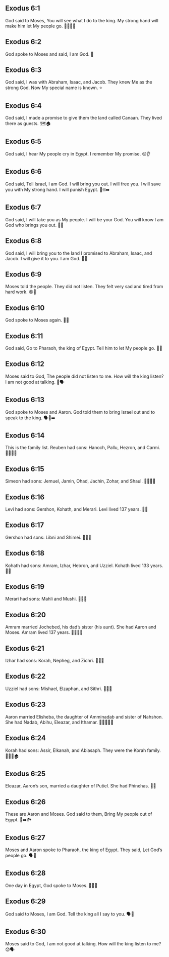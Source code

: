 ## Exodus 6:1
God said to Moses, You will see what I do to the king. My strong hand will make him let My people go. 💪👑🏃‍♂️
## Exodus 6:2
God spoke to Moses and said, I am God. 🙏
## Exodus 6:3
God said, I was with Abraham, Isaac, and Jacob. They knew Me as the strong God. Now My special name is known. ⭐️
## Exodus 6:4
God said, I made a promise to give them the land called Canaan. They lived there as guests. 🗺️🏠
## Exodus 6:5
God said, I hear My people cry in Egypt. I remember My promise. 😢👂
## Exodus 6:6
God said, Tell Israel, I am God. I will bring you out. I will free you. I will save you with My strong hand. I will punish Egypt. 💪⛓️➡️
## Exodus 6:7
God said, I will take you as My people. I will be your God. You will know I am God who brings you out. 🫶✨
## Exodus 6:8
God said, I will bring you to the land I promised to Abraham, Isaac, and Jacob. I will give it to you. I am God. 🌾🎁
## Exodus 6:9
Moses told the people. They did not listen. They felt very sad and tired from hard work. 😞🧱
## Exodus 6:10
God spoke to Moses again. 🔄🙏
## Exodus 6:11
God said, Go to Pharaoh, the king of Egypt. Tell him to let My people go. 👑🚪
## Exodus 6:12
Moses said to God, The people did not listen to me. How will the king listen? I am not good at talking. 😬🗣️
## Exodus 6:13
God spoke to Moses and Aaron. God told them to bring Israel out and to speak to the king. 🗣️👥➡️
## Exodus 6:14
This is the family list. Reuben had sons: Hanoch, Pallu, Hezron, and Carmi. 👨‍👦‍👦📜
## Exodus 6:15
Simeon had sons: Jemuel, Jamin, Ohad, Jachin, Zohar, and Shaul. 👨‍👦‍👦📜
## Exodus 6:16
Levi had sons: Gershon, Kohath, and Merari. Levi lived 137 years. 👴📜
## Exodus 6:17
Gershon had sons: Libni and Shimei. 👨‍👦‍👦
## Exodus 6:18
Kohath had sons: Amram, Izhar, Hebron, and Uzziel. Kohath lived 133 years. 👴📜
## Exodus 6:19
Merari had sons: Mahli and Mushi. 👨‍👦‍👦
## Exodus 6:20
Amram married Jochebed, his dad’s sister (his aunt). She had Aaron and Moses. Amram lived 137 years. 👨‍👩‍👦‍👦
## Exodus 6:21
Izhar had sons: Korah, Nepheg, and Zichri. 👨‍👦‍👦
## Exodus 6:22
Uzziel had sons: Mishael, Elzaphan, and Sithri. 👨‍👦‍👦
## Exodus 6:23
Aaron married Elisheba, the daughter of Amminadab and sister of Nahshon. She had Nadab, Abihu, Eleazar, and Ithamar. 💍👶👶👶👶
## Exodus 6:24
Korah had sons: Assir, Elkanah, and Abiasaph. They were the Korah family. 👨‍👦‍👦🏠
## Exodus 6:25
Eleazar, Aaron’s son, married a daughter of Putiel. She had Phinehas. 👶💖
## Exodus 6:26
These are Aaron and Moses. God said to them, Bring My people out of Egypt. 👥➡️🏞️
## Exodus 6:27
Moses and Aaron spoke to Pharaoh, the king of Egypt. They said, Let God’s people go. 🗣️👑
## Exodus 6:28
One day in Egypt, God spoke to Moses. 📣🇪🇬
## Exodus 6:29
God said to Moses, I am God. Tell the king all I say to you. 🗣️👑
## Exodus 6:30
Moses said to God, I am not good at talking. How will the king listen to me? 😟🗣️
